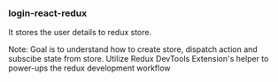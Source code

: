 ### login-react-redux

It stores the user details to redux store.

Note: Goal is to understand how to create store, dispatch action and subscibe state from store.
Utilize Redux DevTools Extension's helper to power-ups the redux development workflow
